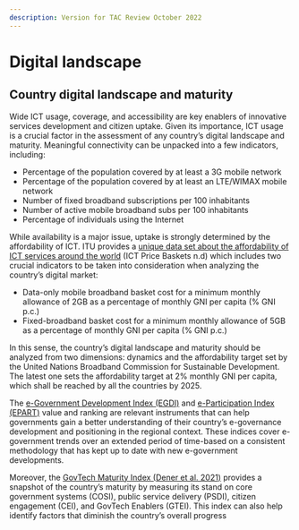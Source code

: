 ```yaml
---
description: Version for TAC Review October 2022
---
```


# Digital landscape

## Country digital landscape and maturity

Wide ICT usage, coverage, and accessibility are key enablers of innovative services development and citizen uptake. Given its importance, ICT usage is a crucial factor in the assessment of any country’s digital landscape and maturity. Meaningful connectivity can be unpacked into a few indicators, including:

* Percentage of the population covered by at least a 3G mobile network
* Percentage of the population covered by at least an LTE/WIMAX mobile network&#x20;
* Number of fixed broadband subscriptions per 100 inhabitants
* Number of active mobile broadband subs per 100 inhabitants&#x20;
* Percentage of individuals using the Internet&#x20;

While availability is a major issue, uptake is strongly determined by the affordability of ICT. ITU provides a [unique data set about the affordability of ICT services around the world](https://www.itu.int/en/ITU-D/Statistics/Dashboards/Pages/IPB.aspx) (ICT Price Baskets n.d) which includes two crucial indicators to be taken into consideration when analyzing the country’s digital market: &#x20;

* Data-only mobile broadband basket cost for a minimum monthly allowance of 2GB as a percentage of monthly GNI per capita (% GNI p.c.)&#x20;
* &#x20;Fixed-broadband basket cost for a minimum monthly allowance of 5GB as a percentage of monthly GNI per capita (% GNI p.c.)&#x20;

In this sense, the country’s digital landscape and maturity should be analyzed from two dimensions: dynamics and the affordability target set by the United Nations Broadband Commission for Sustainable Development. The latest one sets the affordability target at 2% monthly GNI per capita, which shall be reached by all the countries by 2025. &#x20;

The [e-Government Development Index (EGDI)](https://publicadministration.un.org/egovkb/en-us/About/Overview/-E-Government-Development-Index) and [e-Participation Index (EPART)](https://publicadministration.un.org/egovkb/en-us/About/Overview/E-Participation-Index) value and ranking are relevant instruments that can help governments gain a better understanding of their country’s e-governance development and positioning in the regional context. These indices cover e-government trends over an extended period of time-based on a consistent methodology that has kept up to date with new e-government developments.

Moreover, the [GovTech Maturity Index (Dener et al. 2021)](http://hdl.handle.net/10986/36233) provides a snapshot of the country’s maturity by measuring its stand on core government systems (COSI), public service delivery (PSDI), citizen engagement (CEI), and GovTech Enablers (GTEI). This index can also help identify factors that diminish the country’s overall progress

